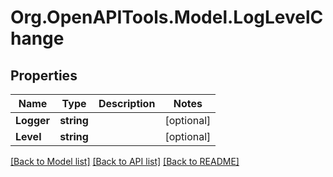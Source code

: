 # Org.OpenAPITools.Model.LogLevelChange

## Properties

Name | Type | Description | Notes
------------ | ------------- | ------------- | -------------
**Logger** | **string** |  | [optional] 
**Level** | **string** |  | [optional] 

[[Back to Model list]](../../README.md#documentation-for-models) [[Back to API list]](../../README.md#documentation-for-api-endpoints) [[Back to README]](../../README.md)

